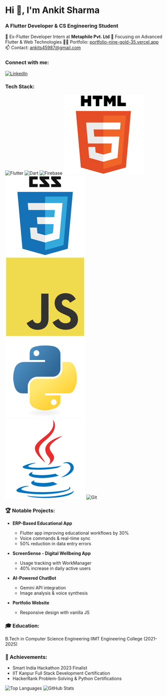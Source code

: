 # Hi 👋, I'm Ankit Sharma
### A Flutter Developer & CS Engineering Student

🔭 Ex-Flutter Developer Intern at **Metaphile Pvt. Ltd**
🌱 Focusing on Advanced Flutter & Web Technologies
👨‍💻 Portfolio: [portfolio-nine-gold-35.vercel.app](https://portfolio-nine-gold-35.vercel.app)
📫 Contact: ankits45987@gmail.com

### Connect with me:
[![LinkedIn](https://raw.githubusercontent.com/rahuldkjain/github-profile-readme-generator/master/src/images/icons/Social/linked-in-alt.svg)](https://www.linkedin.com/in/ankit-sharma-037379223/)

### Tech Stack:
![Flutter](https://www.vectorlogo.zone/logos/flutterio/flutterio-icon.svg)
![Dart](https://www.vectorlogo.zone/logos/dartlang/dartlang-icon.svg)
![Firebase](https://www.vectorlogo.zone/logos/firebase/firebase-icon.svg)
![HTML5](https://raw.githubusercontent.com/devicons/devicon/master/icons/html5/html5-original-wordmark.svg)
![CSS3](https://raw.githubusercontent.com/devicons/devicon/master/icons/css3/css3-original-wordmark.svg)
![JavaScript](https://raw.githubusercontent.com/devicons/devicon/master/icons/javascript/javascript-original.svg)
![Python](https://raw.githubusercontent.com/devicons/devicon/master/icons/python/python-original.svg)
![Java](https://raw.githubusercontent.com/devicons/devicon/master/icons/java/java-original.svg)
![Git](https://www.vectorlogo.zone/logos/git-scm/git-scm-icon.svg)

### 🏆 Notable Projects:

- **ERP-Based Educational App**
  - Flutter app improving educational workflows by 30%
  - Voice commands & real-time sync
  - 50% reduction in data entry errors

- **ScreenSense - Digital Wellbeing App**
  - Usage tracking with WorkManager
  - 40% increase in daily active users

- **AI-Powered ChatBot**
  - Gemini API integration
  - Image analysis & voice synthesis

- **Portfolio Website**
  - Responsive design with vanilla JS

### 🎓 Education:
B.Tech in Computer Science Engineering
IIMT Engineering College (2021-2025)

### 🏅 Achievements:
- Smart India Hackathon 2023 Finalist
- IIT Kanpur Full Stack Development Certification
- HackerRank Problem-Solving & Python Certifications

![Top Languages](https://github-readme-stats.vercel.app/api/top-langs?username=ankitsharma&show_icons=true&locale=en&layout=compact)
![GitHub Stats](https://github-readme-stats.vercel.app/api?username=ankitsharma&show_icons=true&hide=contribs,prs)
